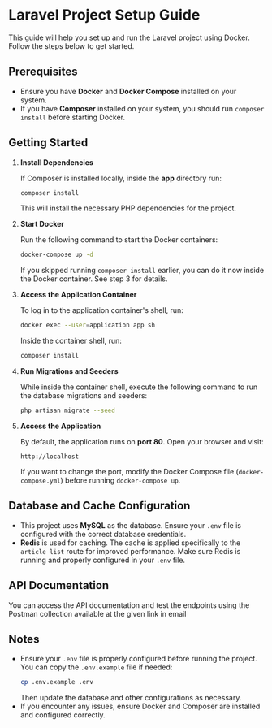 # Laravel Project Setup Guide

This guide will help you set up and run the Laravel project using Docker. Follow the steps below to get started.

## Prerequisites

- Ensure you have **Docker** and **Docker Compose** installed on your system.
- If you have **Composer** installed on your system, you should run `composer install` before starting Docker.

## Getting Started

1. **Install Dependencies**

   If Composer is installed locally, inside the **app** directory run:

   ```bash
   composer install
   ```

   This will install the necessary PHP dependencies for the project.

2. **Start Docker**

   Run the following command to start the Docker containers:

   ```bash
   docker-compose up -d
   ```

   If you skipped running `composer install` earlier, you can do it now inside the Docker container. See step 3 for details.

3. **Access the Application Container**

   To log in to the application container's shell, run:

   ```bash
   docker exec --user=application app sh
   ```

   Inside the container shell, run:

   ```bash
   composer install
   ```

4. **Run Migrations and Seeders**

   While inside the container shell, execute the following command to run the database migrations and seeders:

   ```bash
   php artisan migrate --seed
   ```

5. **Access the Application**

   By default, the application runs on **port 80**. Open your browser and visit:

   ```
   http://localhost
   ```

   If you want to change the port, modify the Docker Compose file (`docker-compose.yml`) before running `docker-compose up`.

## Database and Cache Configuration

- This project uses **MySQL** as the database. Ensure your `.env` file is configured with the correct database credentials.
- **Redis** is used for caching. The cache is applied specifically to the `article list` route for improved performance. Make sure Redis is running and properly configured in your `.env` file.

## API Documentation

You can access the API documentation and test the endpoints using the Postman collection available at the given link in email

## Notes

- Ensure your `.env` file is properly configured before running the project. You can copy the `.env.example` file if needed:
  ```bash
  cp .env.example .env
  ```
  Then update the database and other configurations as necessary.
- If you encounter any issues, ensure Docker and Composer are installed and configured correctly.
